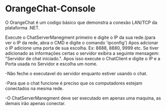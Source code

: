 
# OrangeChat-Console

O OrangeChat é um codigo básico que demonstra a conexão LAN/TCP da plataforma .NET.

Execute o ChatServerManegment primeiro e digite o IP da sua rede.(para ver o IP da rede, abra o CMD e digite o comando 'ipconfig') Apos adcionar o IP adicione uma porta de sua escolha. Ex: 8888, 8880, 9999 etc. Se tiver adicionado as informações certas o servidor exibira a seguinte mensagem: "Servidor de chat iniciado.". Apos isso execute o ChatClient e digite o IP e a Porta usada no Servidor e escolha um nome.

-Não feche o executavel do servidor enquanto estiver usando o chat.

-Para que o chat funcione é preciso que os computadores estejam conectados na mesma rede.

-O ChatServerManegment deve ser executado em apenas uma maquina, as demais irão apenas conectar.


